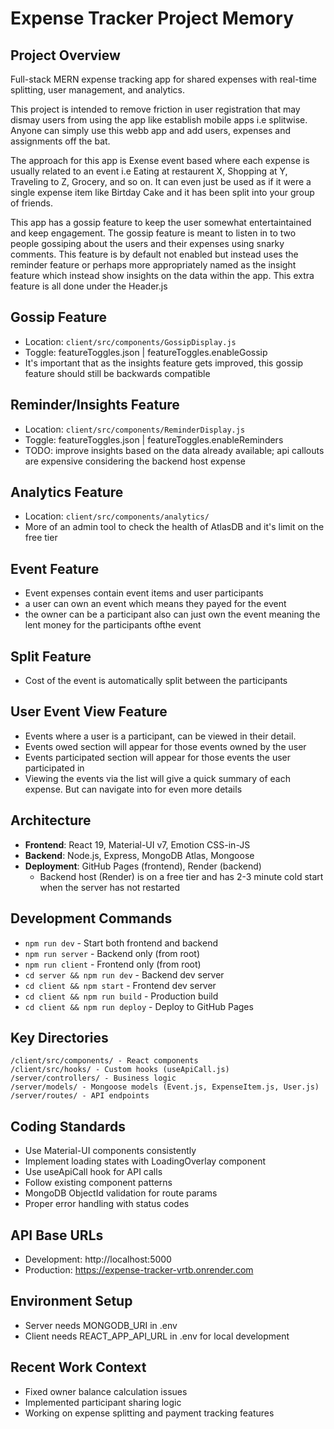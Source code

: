 # Expense Tracker Project Memory

## Project Overview
Full-stack MERN expense tracking app for shared expenses with real-time splitting, user management, and analytics. 

This project is intended to remove friction in user registration that may dismay users from using the app like establish mobile apps i.e splitwise. Anyone can simply use this webb app and add users, expenses and assignments off the bat.

The approach for this app is Exense event based where each expense is usually related to an event i.e Eating at restaurent X, Shopping at Y, Traveling to Z, Grocery, and so on. It can even just be used as if it were a single expense item like Birtday Cake and it has been split into your group of friends.

This app has a gossip feature to keep the user somewhat entertaintained and keep engagement. The gossip feature is meant to listen in to two people gossiping about the users and their expenses using snarky comments. This feature is by default not enabled but instead uses the reminder feature or perhaps more appropriately named as the insight feature which instead show insights on the data within the app. This extra feature is all done under the Header.js

## Gossip Feature
- Location: `client/src/components/GossipDisplay.js`
- Toggle: featureToggles.json | featureToggles.enableGossip
- It's important that as the insights feature gets improved, this gossip feature should still be backwards compatible

## Reminder/Insights Feature
- Location: `client/src/components/ReminderDisplay.js`
- Toggle: featureToggles.json | featureToggles.enableReminders
- TODO: improve insights based on the data already available; api callouts are expensive considering the backend host expense

## Analytics Feature
- Location: `client/src/components/analytics/`
- More of an admin tool to check the health of AtlasDB and it's limit on the free tier

## Event Feature
- Event expenses contain event items and user participants
- a user can own an event which means they payed for the event
- the owner can be a participant also can just own the event meaning the lent money for the participants ofthe event 

## Split Feature
- Cost of the event is automatically split between the participants

## User Event View Feature
- Events where a user is a participant, can be viewed in their detail. 
- Events owed section will appear for those events owned by the user
- Events participated section will appear for those events the user participated in
- Viewing the events via the list will give a quick summary of each expense. But can navigate into for even more details

## Architecture
- **Frontend**: React 19, Material-UI v7, Emotion CSS-in-JS
- **Backend**: Node.js, Express, MongoDB Atlas, Mongoose
- **Deployment**: GitHub Pages (frontend), Render (backend)
    - Backend host (Render) is on a free tier and has 2-3 minute cold start when the server has not restarted

## Development Commands
- `npm run dev` - Start both frontend and backend
- `npm run server` - Backend only (from root)
- `npm run client` - Frontend only (from root)
- `cd server && npm run dev` - Backend dev server
- `cd client && npm start` - Frontend dev server
- `cd client && npm run build` - Production build
- `cd client && npm run deploy` - Deploy to GitHub Pages

## Key Directories
```
/client/src/components/ - React components
/client/src/hooks/ - Custom hooks (useApiCall.js)
/server/controllers/ - Business logic
/server/models/ - Mongoose models (Event.js, ExpenseItem.js, User.js)
/server/routes/ - API endpoints
```

## Coding Standards
- Use Material-UI components consistently
- Implement loading states with LoadingOverlay component
- Use useApiCall hook for API calls
- Follow existing component patterns
- MongoDB ObjectId validation for route params
- Proper error handling with status codes

## API Base URLs
- Development: http://localhost:5000
- Production: https://expense-tracker-vrtb.onrender.com

## Environment Setup
- Server needs MONGODB_URI in .env
- Client needs REACT_APP_API_URL in .env for local development

## Recent Work Context
- Fixed owner balance calculation issues
- Implemented participant sharing logic
- Working on expense splitting and payment tracking features